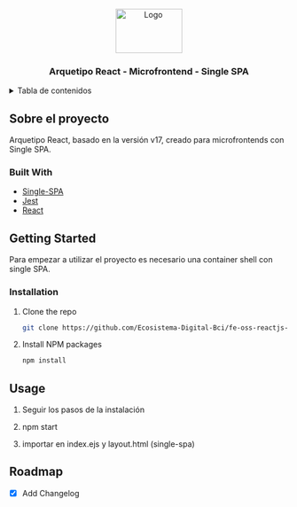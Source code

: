 <div id="top"></div>

<!-- PROJECT LOGO -->
<br />
<div align="center">
  <a>
    <img src="https://upload.wikimedia.org/wikipedia/commons/thumb/4/47/React.svg/250px-React.svg.png" alt="Logo" width="120" height="80">
  </a>

  <h3 align="center">Arquetipo React - Microfrontend - Single SPA</h3>
</div>



<!-- TABLE OF CONTENTS -->
<details>
  <summary>Tabla de contenidos</summary>
  <ol>
    <li>
      <a href="#about-the-project">Sobre el proyecto</a>
      <ul>
        <li><a href="#built-with">Built With</a></li>
      </ul>
    </li>
    <li>
      <a href="#getting-started">Getting Started</a>
      <ul>
        <li><a href="#prerequisites">Prerequisites</a></li>
        <li><a href="#installation">Installation</a></li>
      </ul>
    </li>
    <li><a href="#usage">Usage</a></li>
    <li><a href="#roadmap">Roadmap</a></li>
  </ol>
</details>



<!-- Sobre el proyecto -->
## Sobre el proyecto

Arquetipo React, basado en la versión v17, creado para microfrontends con Single SPA.


### Built With

* [Single-SPA](https://single-spa.js.org/)
* [Jest](https://jestjs.io/)
* [React](https://reactjs.org/)


<!-- GETTING STARTED -->
## Getting Started

Para empezar a utilizar el proyecto es necesario una container shell con single SPA.

### Installation

1. Clone the repo
   ```sh
   git clone https://github.com/Ecosistema-Digital-Bci/fe-oss-reactjs-base-mf.git
   ```
2. Install NPM packages
   ```sh
   npm install
   ```

## Usage

1. Seguir los pasos de la instalación

2. npm start

3. importar en index.ejs y layout.html (single-spa) 


## Roadmap

- [x] Add Changelog


